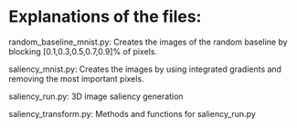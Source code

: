 # Explanations of the files:

random_baseline_mnist.py: Creates the images of the random baseline by blocking [0.1,0.3,0.5,0.7,0.9]% of pixels.

saliency_mnist.py: Creates the images by using integrated gradients and removing the most important pixels.

saliency_run.py: 3D image saliency generation

saliency_transform.py: Methods and functions for saliency_run.py